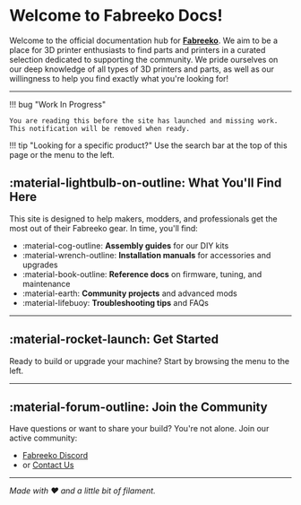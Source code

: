 # Welcome to Fabreeko Docs!

Welcome to the official documentation hub for <a target="_blank" href="//www.fabreeko.com">**Fabreeko**</a>. We aim to be a place for 3D printer enthusiasts to find parts and printers in a curated selection dedicated to supporting the community. We pride ourselves on our deep knowledge of all types of 3D printers and parts, as well as our willingness to help you find exactly what you're looking for!

---

!!! bug "Work In Progress"

    You are reading this before the site has launched and missing work.  This notification will be removed when ready.  

!!! tip "Looking for a specific product?"
    Use the search bar at the top of this page or the menu to the left.

## :material-lightbulb-on-outline: What You'll Find Here

This site is designed to help makers, modders, and professionals get the most out of their Fabreeko gear. In time, you'll find:

- :material-cog-outline: **Assembly guides** for our DIY kits  
- :material-wrench-outline: **Installation manuals** for accessories and upgrades  
- :material-book-outline: **Reference docs** on firmware, tuning, and maintenance  
- :material-earth: **Community projects** and advanced mods  
- :material-lifebuoy: **Troubleshooting tips** and FAQs

---

## :material-rocket-launch: Get Started

Ready to build or upgrade your machine?  Start by browsing the menu to the left.

---

## :material-forum-outline: Join the Community

Have questions or want to share your build? You're not alone. Join our active community:

- [Fabreeko Discord](https://discord.gg/Fabreeko)
- or [Contact Us](https://www.fabreeko.com/pages/about-us)

---

*Made with ❤️ and a little bit of filament.*
